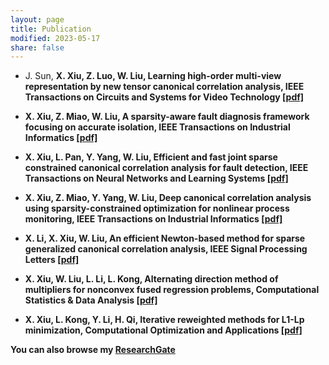 ```yaml
---
layout: page
title: Publication
modified: 2023-05-17 
share: false
---
```



* J. Sun, <b>X. Xiu<b>, Z. Luo, W. Liu, Learning high-order multi-view representation by new tensor canonical correlation analysis, IEEE Transactions on Circuits and Systems for Video Technology <a href="../journal/2023-TCSVT.pdf" class="textlink" target="_blank">[pdf]</a>

* <b>X. Xiu<b>, Z. Miao, W. Liu, A sparsity-aware fault diagnosis framework focusing on accurate isolation, IEEE Transactions on Industrial Informatics <a href="../journal/2023-TII.pdf" class="textlink" target="_blank">[pdf]</a>

* <b>X. Xiu<b>, L. Pan, Y. Yang, W. Liu, Efficient and fast joint sparse constrained canonical correlation analysis for fault detection, IEEE Transactions on Neural Networks and Learning Systems <a href="../journal/2022-TNNLS.pdf" class="textlink" target="_blank">[pdf]</a>
  
* <b>X. Xiu<b>, Z. Miao, Y. Yang, W. Liu, Deep canonical correlation analysis using sparsity-constrained optimization for nonlinear process monitoring, IEEE Transactions on Industrial Informatics <a href="../journal/2022-TII.pdf" class="textlink" target="_blank">[pdf]</a>

* X. Li, <b>X. Xiu<b>, W. Liu, An efficient Newton-based method for sparse generalized canonical correlation analysis, IEEE Signal Processing Letters <a href="../journal/2022-SPL.pdf" class="textlink" target="_blank">[pdf]</a>

* <b>X. Xiu<b>, W. Liu, L. Li, L. Kong, Alternating direction method of multipliers for nonconvex fused regression problems, Computational Statistics & Data Analysis <a href="../journal/2019-CSDA.pdf" class="textlink" target="_blank">[pdf]</a>

* <b>X. Xiu<b>, L. Kong, Y. Li, H. Qi, Iterative reweighted methods for L1-Lp minimization, Computational Optimization and Applications <a href="../journal/2018-COAP.pdf" class="textlink" target="_blank">[pdf]</a>

You can also browse my <a href="https://www.researchgate.net/profile/Xianchao-Xiu" target="_blank" style="text-decoration:underline;">ResearchGate</a>
